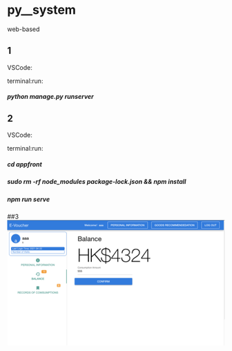 # py__system
web-based



## 1
VSCode:

terminal:run:

##### python manage.py runserver

## 2
VSCode:

terminal:run:

##### cd appfront

##### sudo rm -rf node_modules package-lock.json && npm install

##### npm run serve

##3
![avatar](image/1.png)